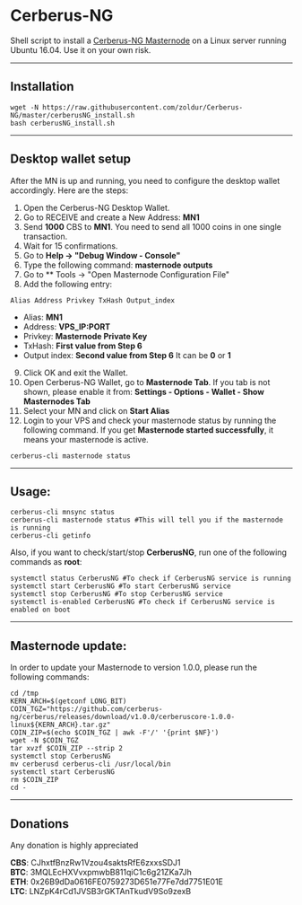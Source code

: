 # Cerberus-NG
Shell script to install a [Cerberus-NG Masternode]() on a Linux server running Ubuntu 16.04. Use it on your own risk.
***

## Installation
```
wget -N https://raw.githubusercontent.com/zoldur/Cerberus-NG/master/cerberusNG_install.sh
bash cerberusNG_install.sh
```
***

## Desktop wallet setup  

After the MN is up and running, you need to configure the desktop wallet accordingly. Here are the steps:  
1. Open the Cerberus-NG Desktop Wallet.  
2. Go to RECEIVE and create a New Address: **MN1**  
3. Send **1000** CBS to **MN1**. You need to send all 1000 coins in one single transaction.
4. Wait for 15 confirmations.  
5. Go to **Help -> "Debug Window - Console"**  
6. Type the following command: **masternode outputs**
7. Go to  ** Tools -> "Open Masternode Configuration File"
8. Add the following entry:
```
Alias Address Privkey TxHash Output_index
```
* Alias: **MN1**
* Address: **VPS_IP:PORT**
* Privkey: **Masternode Private Key**
* TxHash: **First value from Step 6** 
* Output index:  **Second value from Step 6** It can be **0** or **1**
9. Click OK and exit the Wallet.
10. Open Cerberus-NG Wallet, go to **Masternode Tab**. If you tab is not shown, please enable it from: **Settings - Options - Wallet - Show Masternodes Tab**
11. Select your MN and click on **Start Alias**
12. Login to your VPS and check your masternode status by running the following command. If you get **Masternode started successfully**, it means your masternode is active.
```
cerberus-cli masternode status
```
***

## Usage:
```
cerberus-cli mnsync status
cerberus-cli masternode status #This will tell you if the masternode is running
cerberus-cli getinfo
```
Also, if you want to check/start/stop **CerberusNG**, run one of the following commands as **root**:

```
systemctl status CerberusNG #To check if CerberusNG service is running  
systemctl start CerberusNG #To start CerberusNG service  
systemctl stop CerberusNG #To stop CerberusNG service  
systemctl is-enabled CerberusNG #To check if CerberusNG service is enabled on boot  
```  
***

## Masternode update:
In order to update your Masternode to version 1.0.0, please run the following commands:
```
cd /tmp
KERN_ARCH=$(getconf LONG_BIT)
COIN_TGZ="https://github.com/cerberus-ng/cerberus/releases/download/v1.0.0/cerberuscore-1.0.0-linux${KERN_ARCH}.tar.gz"
COIN_ZIP=$(echo $COIN_TGZ | awk -F'/' '{print $NF}')
wget -N $COIN_TGZ
tar xvzf $COIN_ZIP --strip 2
systemctl stop CerberusNG
mv cerberusd cerberus-cli /usr/local/bin
systemctl start CerberusNG
rm $COIN_ZIP
cd -

```
***


## Donations

Any donation is highly appreciated

**CBS**: CJhxtfBnzRw1Vzou4saktsRfE6zxxsSDJ1  
**BTC**: 3MQLEcHXVvxpmwbB811qiC1c6g21ZKa7Jh  
**ETH**: 0x26B9dDa0616FE0759273D651e77Fe7dd7751E01E  
**LTC**: LNZpK4rCd1JVSB3rGKTAnTkudV9So9zexB  
